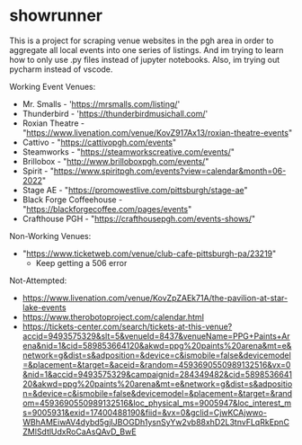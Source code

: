 # showrunner

This is a project for scraping venue websites in the pgh area in order to aggregate all local events into one series of listings. And im trying to learn how to only use .py files instead of jupyter notebooks. Also, im trying out pycharm instead of vscode.

Working Event Venues:
 - Mr. Smalls - 'https://mrsmalls.com/listing/'
 - Thunderbird - 'https://thunderbirdmusichall.com/'
 - Roxian Theatre - "https://www.livenation.com/venue/KovZ917Ax13/roxian-theatre-events"
 - Cattivo - "https://cattivopgh.com/events"
 - Steamworks - "https://steamworkscreative.com/events/"
 - Brillobox - "http://www.brilloboxpgh.com/events/"
 - Spirit - "https://www.spiritpgh.com/events?view=calendar&month=06-2022"
 - Stage AE - "https://promowestlive.com/pittsburgh/stage-ae"
 - Black Forge Coffeehouse - "https://blackforgecoffee.com/pages/events"
 - Crafthouse PGH - "https://crafthousepgh.com/events-shows/"
 
Non-Working Venues:
 - "https://www.ticketweb.com/venue/club-cafe-pittsburgh-pa/23219"
   - Keep getting a 506 error

Not-Attempted:
 - https://www.livenation.com/venue/KovZpZAEk71A/the-pavilion-at-star-lake-events
 - https://www.therobotoproject.com/calendar.html
 - https://tickets-center.com/search/tickets-at-this-venue?accid=9493575329&slt=5&venueId=8437&venueName=PPG+Paints+Arena&nid=1&cid=589853664120&akwd=ppg%20paints%20arena&mt=e&network=g&dist=s&adposition=&device=c&ismobile=false&devicemodel=&placement=&target=&aceid=&random=4593690550989132516&vx=0&nid=1&accid=9493575329&campaignid=284349482&cid=589853664120&akwd=ppg%20paints%20arena&mt=e&network=g&dist=s&adposition=&device=c&ismobile=false&devicemodel=&placement=&target=&random=4593690550989132516&loc_physical_ms=9005947&loc_interest_ms=9005931&exid=17400488190&fiid=&vx=0&gclid=CjwKCAjwwo-WBhAMEiwAV4dybd5gjIJBOGDh1ysnSyYw2vb88xhD2L3tnvFLqRkEpnCZMlSdtlUdxRoCaAsQAvD_BwE
 
 
